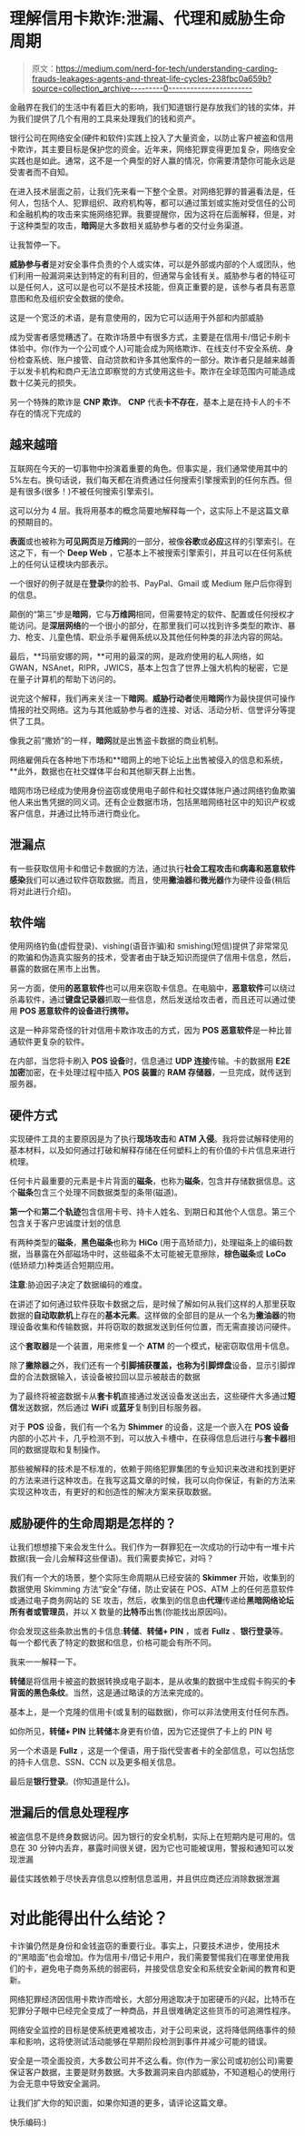 # 理解信用卡欺诈:泄漏、代理和威胁生命周期

> 原文：<https://medium.com/nerd-for-tech/understanding-carding-frauds-leakages-agents-and-threat-life-cycles-238fbc0a659b?source=collection_archive---------0----------------------->

金融界在我们的生活中有着巨大的影响，我们知道银行是存放我们的钱的实体，并为我们提供了几个有用的工具来处理我们的钱和资产。

银行公司在网络安全(硬件和软件)实践上投入了大量资金，以防止客户被盗和信用卡欺诈，其主要目标是保护您的资金。近年来，网络犯罪变得更加复杂，网络安全实践也是如此。通常，这不是一个典型的好人赢的情况，你需要清楚你可能永远是受害者而不自知。

在进入技术层面之前，让我们先来看一下整个全景。对网络犯罪的普遍看法是，任何人，包括个人、犯罪组织、政府机构等，都可以通过策划或实施对受信任的公司和金融机构的攻击来实施网络犯罪。我要提醒你，因为这将在后面解释，但是，对于这种类型的攻击，**暗网**是大多数相关威胁参与者的交付业务渠道。

让我暂停一下。

**威胁参与者**是对安全事件负责的个人或实体，可以是外部或内部的个人或团队，他们利用一般漏洞来达到特定的有利目的，但通常与金钱有关。威胁参与者的特征可以是任何人，这可以是也可以不是技术技能，但真正重要的是，该参与者具有恶意意图和危及组织安全数据的使命。

这是一个宽泛的术语，是有意使用的，因为它可以适用于外部和内部威胁

成为受害者感觉糟透了。在欺诈场景中有很多方式，主要是在信用卡/借记卡刷卡体验中。你(作为一个公司或个人)可能会成为网络欺诈、在线支付不安全系统、身份检查系统、账户接管、自动贷款和许多其他案件的一部分。欺诈者只是越来越善于以发卡机构和商户无法立即察觉的方式使用这些卡。欺诈在全球范围内可能造成数十亿美元的损失。

另一个特殊的欺诈是 **CNP 欺诈**。 **CNP** 代表**卡不存在**，基本上是在持卡人的卡不存在的情况下完成的

## 越来越暗

互联网在今天的一切事物中扮演着重要的角色。但事实是，我们通常使用其中的 5%左右。换句话说，我们每天都在消费通过任何搜索引擎搜索到的任何东西。但是有很多(很多！)不被任何搜索引擎索引。

这可以分为 4 层。我将用基本的概念简要地解释每一个，这实际上不是这篇文章的预期目的。

**表面**或也被称为**可见网页**是**万维网**的一部分，被像**谷歌**或**必应**这样的引擎索引。在这之下，有一个 **Deep Web** ，它基本上不被搜索引擎索引，并且可以在任何系统上的任何认证模块内部表示。

一个很好的例子就是在**登录**你的脸书、PayPal、Gmail 或 Medium 账户后你得到的信息。

颠倒的“第三”步是**暗网**，它与**万维网**相同，但需要特定的软件、配置或任何授权才能访问。是**深层网络**的一个很小的部分，在那里我们可以找到许多类型的欺诈、暴力、枪支、儿童色情、职业杀手雇佣系统以及其他任何种类的非法内容的网站。

最后，**玛丽安娜的网，**可用的最深的网，是政府使用的私人网络，如 GWAN，NSAnet，RIPR，JWICS，基本上包含了世界上强大机构的秘密，它是在量子计算机的帮助下访问的。

说完这个解释，我们再来关注一下**暗网**。**威胁行动者**使用**暗网**作为最快提供可操作情报的社交网络。这为与其他威胁参与者的连接、对话、活动分析、信誉评分等提供了工具。

像我之前“撒娇”的一样，**暗网**就是出售盗卡数据的商业机制。

网络雇佣兵在各种地下市场和**暗网上的地下论坛上出售被侵入的信息和系统，**此外，数据也在社交媒体平台和其他聊天群上出售。

暗网市场已经成为使用身份盗窃或使用电子邮件和社交媒体账户通过网络钓鱼欺骗他人来出售凭据的同义词。还有企业数据市场，包括黑暗网络社区中的知识产权或客户信息，并通过比特币进行商业化。

## 泄漏点

有一些获取信用卡和借记卡数据的方法，通过执行**社会工程攻击**和**病毒和恶意软件感染**我们可以通过软件窃取数据。而且，使用**撇油器**和**微光器**作为硬件设备(稍后将对此进行介绍)。

## **软件端**

使用网络钓鱼(虚假登录)、vishing(语音诈骗)和 smishing(短信)提供了非常常见的欺骗和伪造真实服务的技术，受害者由于缺乏知识而提供了信用卡信息，然后，暴露的数据在黑市上出售。

另一方面，使用**的恶意软件**也可以用来窃取卡信息。在电脑中，**恶意软件**可以绕过杀毒软件，通过**键盘记录器**抓取一些信息，然后发送给攻击者，而且还可以通过使用 **POS 恶意软件的设备进行携带。**

这是一种非常奇怪的针对信用卡欺诈攻击的方式，因为 **POS 恶意软件**是一种比普通软件更复杂的软件。

在内部，当您将卡刷入 **POS 设备**时，信息通过 **UDP 连接**传输。卡的数据用 **E2E 加密**加密，在卡处理过程中插入 **POS 装置**的 **RAM 存储器**，一旦完成，就传送到服务器。

## **硬件方式**

实现硬件工具的主要原因是为了执行**现场攻击**和 **ATM 入侵**。我将尝试解释使用的基本材料，以及如何通过打破和解释存储在任何塑料上的有价值的卡片信息来进行梳理。

任何卡片最重要的元素是卡片背面的**磁条**，也称为**磁条**，包含并存储数据信息。这个**磁条**包含三个处理不同数据类型的条带(磁道)。

**第一个**和**第二个轨迹**包含信用卡号、持卡人姓名、到期日和其他个人信息。第三个包含关于客户忠诚度计划的信息

有两种类型的**磁条**，**黑色磁条**也称为 **HiCo** (用于高矫顽力)，处理磁条上的编码数据，当暴露在外部磁场中时，这些磁条不太可能被无意擦除，**棕色磁条**或 **LoCo** (低矫顽力)种类适合短期应用。

**注意**:胁迫因子决定了数据编码的难度。

在讲述了如何通过软件获取卡数据之后，是时候了解如何从我们这样的人那里获取数据的**自动取款机**上存在的**基本元素**。这样做的全部目的是从一个名为**撇油器**的物理设备收集和传输数据，并将窃取的数据发送到任何位置，而无需直接访问硬件。

这个**套取器**是一个装置，用来修复一个 **ATM** 的一个模式，秘密窃取信用卡信息。

除了**撇除器**之外，我们还有一个**引脚捕获覆盖，**也称为**引脚焊盘**设备，显示引脚焊盘的合法数据输入，该设备被拉回以显示被敲击的数据

为了最终将被盗数据卡从**套卡机**直接通过发送设备发送出去，这些硬件大多通过**短信**发送数据，然后通过 **WiFi** 或**蓝牙**复制到目标服务器。

对于 **POS** 设备，我们有一个名为 **Shimmer** 的设备，这是一个嵌入在 **POS 设备**内部的小芯片卡，几乎检测不到，可以放入卡槽中，在获得信息后进行与**套卡器**相同的数据提取和复制操作。

那些被解释的技术是不标准的，依赖于网络犯罪集团的专业知识来改进和找到更好的方法来进行这种攻击。在我写这篇文章的时候，我可以向你保证，有新的方法来实现这种攻击，有更好的和创造性的解决方案来获取数据。

## 威胁硬件的生命周期是怎样的？

让我们想想接下来会发生什么。我们作为一群罪犯在一次成功的行动中有一堆卡片数据(我一会儿会解释这些俚语)。我们需要卖掉它，对吗？

我们有一个大的场景，整个实际生命周期从已经安装的 **Skimmer** 开始，收集到的数据使用 Skimming 方法“安全”存储，防止安装在 POS、ATM 上的任何恶意软件或通过电子商务网站的 SE 攻击，然后，收集到的信息由**代理**传递给**黑暗网络论坛所有者或管理员**，并以 X 数量的**比特币**出售(你能找出原因吗)。

你会发现这些条款出售的卡信息:**转储**、**转储+ PIN** ，或者 **Fullz** 、**银行登录**等。每一个都代表了特定的数据和信息，价格可能会有所不同。

我来一一解释一下。

**转储**是将信用卡被盗的数据转换成电子副本，是从收集的数据中生成假卡购买的**卡背面的黑色条纹**。当然，这是通过略读的方法来完成的。

基本上，是一个克隆的信用卡(或复制的磁数据)，你可以非法使用支付任何东西。

如你所见，**转储+ PIN** 比**转储**本身更有价值，因为它还提供了卡上的 PIN 号

另一个术语是 **Fullz** ，这是一个俚语，用于指代受害者卡的全部信息，可以包括您的持卡人信息、SSN、CCN 以及更多相关信息。

最后是**银行登录**。(你知道是什么)。

## 泄漏后的信息处理程序

被盗信息不是终身数据访问。因为银行的安全机制，实际上在短期内是可用的。信息在 30 分钟内丢弃，暴露时间很关键，因为它也可能被误用，警报和通知可以发现泄漏

最佳实践依赖于尽快丢弃信息以控制信息滥用，并且供应商还应消除数据泄漏

# 对此能得出什么结论？

卡诈骗仍然是身份和金钱盗窃的重要行业。事实上，只要技术进步，使用技术的“黑暗面”也会增加。作为信用卡/借记卡用户，我们需要警惕我们在哪里使用我们的卡，避免电子商务系统的弱密码，并接受信息安全和系统安全新闻的教育和更新。

网络犯罪经济因信用卡欺诈而增长，大部分用途取决于加密硬币的兴起，比特币在犯罪分子眼中已经完全变成了一种商品，并且很难确定这些货币的可追溯性程序。

网络安全监控的目标是使系统更难被攻击，对于公司来说，这将降低网络事件的频率和影响，这将使测试活动能够在早期阶段检测到事件并减少可能的错误。

安全是一项全面投资，大多数公司并不这么看。你(作为一家公司或初创公司)需要保证客户数据，主要是财务数据。大多数漏洞来自内部威胁，不知道粗心的使用行为会无意中导致安全漏洞。

让我们扩大你的知识面，如果你知道的更多，请评论这篇文章。

快乐编码:)